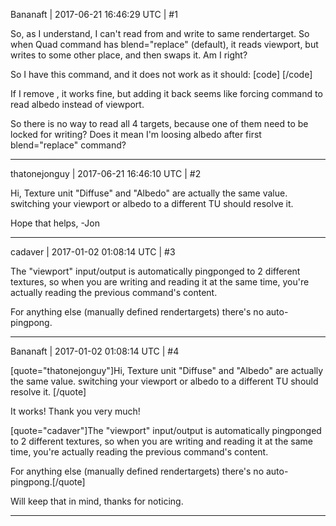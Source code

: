 Bananaft | 2017-06-21 16:46:29 UTC | #1

So, as I understand, I can't read from and write to same rendertarget. So when Quad command has blend="replace" (default), it reads viewport, but writes to some other place, and then swaps it. Am I right?

So I have this command, and it does not work as it should:
[code]
    <command type="quad" tag="Sky" vs="Sky" ps="Sky" psdefines="HWDEPTH" depthstencil="depth">
      <texture unit="diffuse" name="viewport" />
      <texture unit="albedo" name="albedo" />
      <texture unit="normal" name="normal" />
      <texture unit="depth" name="depth" />
    </command>
[/code]

If I remove  <texture unit="albedo" name="albedo" />, it works fine, but adding it back seems like forcing command to read albedo instead of viewport.

So there is no way to read all 4 targets, because one of them need to be locked for writing? Does it mean I'm loosing albedo after first blend="replace" command?

-------------------------

thatonejonguy | 2017-06-21 16:46:10 UTC | #2

Hi, Texture unit "Diffuse" and "Albedo" are actually the same value. switching your viewport or albedo to a different TU should resolve it.

Hope that helps,
-Jon

-------------------------

cadaver | 2017-01-02 01:08:14 UTC | #3

The "viewport" input/output is automatically pingponged to 2 different textures, so when you are writing and reading it at the same time, you're actually reading the previous command's content.

For anything else (manually defined rendertargets) there's no auto-pingpong.

-------------------------

Bananaft | 2017-01-02 01:08:14 UTC | #4

[quote="thatonejonguy"]Hi, Texture unit "Diffuse" and "Albedo" are actually the same value. switching your viewport or albedo to a different TU should resolve it.
[/quote]

It works! Thank you very much!

[quote="cadaver"]The "viewport" input/output is automatically pingponged to 2 different textures, so when you are writing and reading it at the same time, you're actually reading the previous command's content.

For anything else (manually defined rendertargets) there's no auto-pingpong.[/quote]

Will keep that in mind, thanks for noticing.

-------------------------

